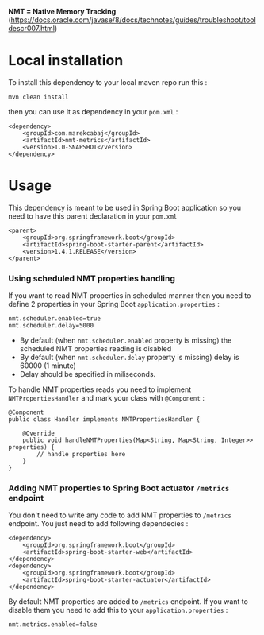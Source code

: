 **NMT = Native Memory Tracking** (https://docs.oracle.com/javase/8/docs/technotes/guides/troubleshoot/tooldescr007.html)

# Local installation

To install this dependency to your local maven repo run this : 

```
mvn clean install
```

then you can use it as dependency in your `pom.xml` : 

```
<dependency>
    <groupId>com.marekcabaj</groupId>
    <artifactId>nmt-metrics</artifactId>
    <version>1.0-SNAPSHOT</version>
</dependency>
```

# Usage

This dependency is meant to be used in Spring Boot application so you need to have this parent declaration in your `pom.xml` 

```
<parent>
    <groupId>org.springframework.boot</groupId>
    <artifactId>spring-boot-starter-parent</artifactId>
    <version>1.4.1.RELEASE</version>
</parent>
```

### Using scheduled NMT properties handling

If you want to read NMT properties in scheduled manner then you need to define 2 properties in your Spring Boot `application.properties` : 

```
nmt.scheduler.enabled=true
nmt.scheduler.delay=5000
```

* By default (when `nmt.scheduler.enabled` property is missing) the scheduled NMT properties reading is disabled
* By default (when `nmt.scheduler.delay` property is missing) delay is 60000 (1 minute) 
* Delay should be specified in miliseconds. 

To handle NMT properties reads you need to implement `NMTPropertiesHandler` and mark your class with `@Component` : 

```
@Component
public class Handler implements NMTPropertiesHandler {

    @Override
    public void handleNMTProperties(Map<String, Map<String, Integer>> properties) {
        // handle properties here
    }
}
```

### Adding NMT properties to Spring Boot actuator `/metrics` endpoint

You don't need to write any code to add NMT properties to `/metrics` endpoint. You just need to add following dependecies : 

```
<dependency>
    <groupId>org.springframework.boot</groupId>
    <artifactId>spring-boot-starter-web</artifactId>
</dependency>
<dependency>
    <groupId>org.springframework.boot</groupId>
    <artifactId>spring-boot-starter-actuator</artifactId>
</dependency>
```

By default NMT properties are added to `/metrics` endpoint. If you want to disable them you need to add this to your `application.properties` : 

```
nmt.metrics.enabled=false
```
